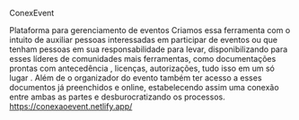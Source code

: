 ConexEvent

Plataforma para gerenciamento de eventos Criamos essa ferramenta com o intuito de auxiliar pessoas interessadas em participar de eventos ou que tenham pessoas em sua responsabilidade para levar, disponibilizando para esses líderes de comunidades mais ferramentas, como documentações prontas com antecedência , licenças, autorizações, tudo isso em um só lugar . Além de o organizador do evento também ter acesso a esses documentos já preenchidos e online, estabelecendo assim uma conexão entre ambas as partes e desburocratizando os processos.
https://conexaoevent.netlify.app/

